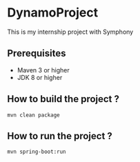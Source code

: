 # DynamoProject

This is my internship project with Symphony

## Prerequisites

- Maven 3 or higher
- JDK 8 or higher

## How to build the project ?

`mvn clean package`

## How to run the project ?

`mvn spring-boot:run`